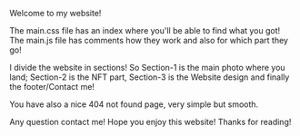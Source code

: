 Welcome to my website!

The main.css file has an index where you'll be able to find what you got!
The main.js file has comments how they work and also for which part they go!

I divide the website in sections! So Section-1 is the main photo where you land; Section-2 is the NFT part, Section-3 is the Website design and finally the footer/Contact me!

You have also a nice 404 not found page, very simple but smooth.

Any question contact me! Hope you enjoy this website! Thanks for reading!
